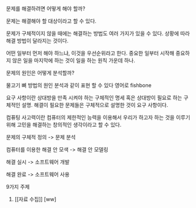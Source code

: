 
문제를 해결하려면 어떻게 해야 할까?

문제는 해결해야 할 대상이라고 할 수 있다.

문제가 구체적이지 않을 때에는 해결하는 방법도 여러 가지가 있을 수 있다. 
상황에 따라 해결 방법이 달라지는 것이다.

어떤 일부터 먼저 해야 하느냐, 이것을 우선순위라고 한다. 중요한 일부터 시작해 중요하지
않은 일을 마지막에 하는 것이 일을 하는 원칙 가운데 하나.

문제의 원인은 어떻게 분석할까?

물고기 뼈 방법의 원인 분석과 같이 표현 할 수 있다 영어로 fishbone

요구 사항이란 상대방을 만족 시켜야 하는 구체적인 명세 혹은 상대방이 필요로 하는
구체적인 설명. 해결이 필요한 문제들은 구체적으로 설명한 것이 요구 사항이다.

컴퓨팅 사고력이란 컴퓨터의 제한적인 능력을 이용해서 우리가 하고자 하는 것을 이루기
위해 고민을 해결하는 창의적인 생각이라고 할 수 있다.

문제의 구체적 정의 -> 문제 분석

컴퓨터를 이용한 해결 안 모색 -> 해결 안 모델링

해결 실시 -> 소프트웨어 개발

해결 완료 -> 소프트웨어 사용

9가지 주제

1. [[자료 수집]]
[ww]